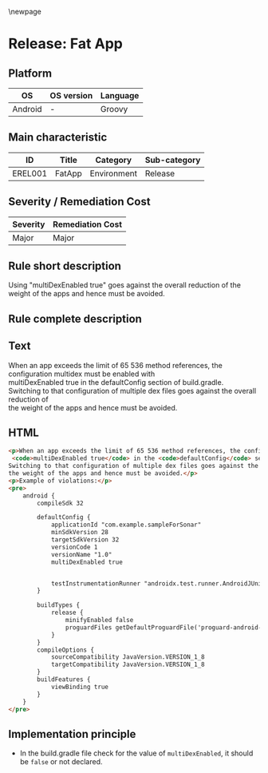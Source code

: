 \newpage

# Release: Fat App

## Platform

|   OS          |  OS version  | Language |
|---------------|--------------|----------|
| Android       |      -       | Groovy   |

## Main characteristic

| ID      | Title  | Category    | Sub-category |
|---------|--------|-------------|--------------|
| EREL001 | FatApp | Environment | Release      |

## Severity / Remediation Cost

| Severity | Remediation Cost |
|----------|------------------|
| Major    | Major            |

## Rule short description

Using "multiDexEnabled true" goes against the overall reduction of the weight of the apps and hence must be avoided.

## Rule complete description

## Text

When an app exceeds the limit of 65 536 method references, the configuration multidex must be enabled with \
multiDexEnabled true in the defaultConfig section of build.gradle. \
Switching to that configuration of multiple dex files goes against the overall reduction of \
the weight of the apps and hence must be avoided.

## HTML

```html
<p>When an app exceeds the limit of 65 536 method references, the configuration multidex must be enabled with \
 <code>multiDexEnabled true</code> in the <code>defaultConfig</code> section of build.gradle. \
Switching to that configuration of multiple dex files goes against the overall reduction of \
the weight of the apps and hence must be avoided.</p>
<p>Example of violations:</p>
<pre>
    android {
        compileSdk 32

        defaultConfig {
            applicationId "com.example.sampleForSonar"
            minSdkVersion 28
            targetSdkVersion 32
            versionCode 1
            versionName "1.0"
            multiDexEnabled true


            testInstrumentationRunner "androidx.test.runner.AndroidJUnitRunner"
        }

        buildTypes {
            release {
                minifyEnabled false
                proguardFiles getDefaultProguardFile('proguard-android-optimize.txt'), 'proguard-rules.pro'
            }
        }
        compileOptions {
            sourceCompatibility JavaVersion.VERSION_1_8
            targetCompatibility JavaVersion.VERSION_1_8
        }
        buildFeatures {
            viewBinding true
        }
    }
</pre>
```

## Implementation principle

- In the build.gradle file check for the value of `multiDexEnabled`, it should be `false` or not declared.
